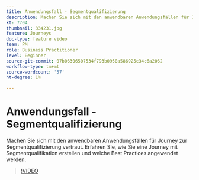 ```yaml
---
title: Anwendungsfall - Segmentqualifizierung
description: Machen Sie sich mit den anwendbaren Anwendungsfällen für Journey zur Segmentqualifizierung vertraut. Erfahren Sie, wie Sie eine Journey mit Segmentqualifikation erstellen und welche Best Practices angewendet werden.
kt: 7704
thumbnail: 334231.jpg
feature: Journeys
doc-type: feature video
team: PM
role: Business Practitioner
level: Beginner
source-git-commit: 07b06306507534f793b0950a586925c34c6a2062
workflow-type: tm+mt
source-wordcount: '57'
ht-degree: 1%

---
```



# Anwendungsfall - Segmentqualifizierung

Machen Sie sich mit den anwendbaren Anwendungsfällen für Journey zur Segmentqualifizierung vertraut. Erfahren Sie, wie Sie eine Journey mit Segmentqualifikation erstellen und welche Best Practices angewendet werden.

>[!VIDEO](https://video.tv.adobe.com/v/334231?quality=12)

